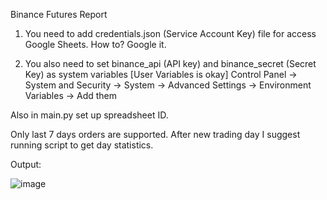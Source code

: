 Binance Futures Report

1. You need to add credentials.json (Service Account Key) file for access Google Sheets. 
How to? Google it.

2. You also need to set binance_api (API key) and binance_secret (Secret Key) as system variables [User Variables is okay]
Control Panel -> System and Security -> System -> Advanced Settings -> Environment Variables -> Add them

Also in main.py set up spreadsheet ID.

Only last 7 days orders are supported. 
After new trading day I suggest running script to get day statistics.

Output: 

![image](https://user-images.githubusercontent.com/63478397/128442834-36a5c036-c24b-4a70-98ce-68524dec5765.png)
